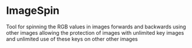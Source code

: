 # ImageSpin
Tool for spinning the RGB values in images forwards and backwards using other images allowing the protection of images with unlimited key images and unlimited use of these keys on other other images
